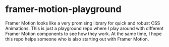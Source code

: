 # framer-motion-playground
Framer Motion looks like a very promising library for quick and robust CSS Animations. This is just a playground repo where I play around with different Framer Motion components to see how they work. At the same time, I hope this repo helps someone who is also starting out with Framer Motion. 
